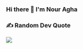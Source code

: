 ### Hi there 👋 I'm Nour Agha

<!--
- 🔭 I’m currently working on ...
- 🌱 I’m currently learning ...
- 👯 I’m looking to collaborate on ...
- 🤔 I’m looking for help with ...
- 💬 Ask me about ...
- 📫 How to reach me: ...
- 😄 Pronouns: ...
- ⚡ Fun fact: ...
  -->

### ✍️ Random Dev Quote

![](https://quotes-github-readme.vercel.app/api?type=horizontal&theme=tokyonight)
